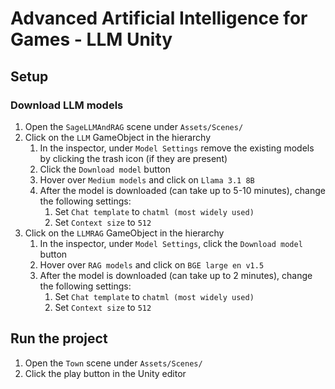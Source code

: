 # Advanced Artificial Intelligence for Games - LLM Unity

## Setup

### Download LLM models
1. Open the `SageLLMAndRAG` scene under `Assets/Scenes/`
2. Click on the `LLM` GameObject in the hierarchy
   1. In the inspector, under `Model Settings` remove the existing models by clicking the trash icon (if they are present)
   2. Click the `Download model` button
   3. Hover over `Medium models` and click on `Llama 3.1 8B`
   4. After the model is downloaded (can take up to 5-10 minutes), change the following settings:
      1. Set `Chat template` to `chatml (most widely used)`
      2. Set `Context size` to `512`
3. Click on the `LLMRAG` GameObject in the hierarchy
   1. In the inspector, under `Model Settings`, click the `Download model` button
   2. Hover over `RAG models` and click on `BGE large en v1.5`
   3. After the model is downloaded (can take up to 2 minutes), change the following settings:
       1. Set `Chat template` to `chatml (most widely used)`
       2. Set `Context size` to `512`

## Run the project
1. Open the `Town` scene under `Assets/Scenes/`
2. Click the play button in the Unity editor

